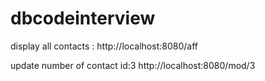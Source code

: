 # dbcodeinterview

display all contacts : 
http://localhost:8080/aff

update number of contact id:3
http://localhost:8080/mod/3





